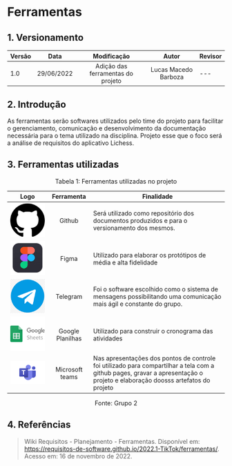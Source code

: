 # Ferramentas

## 1. Versionamento

| Versão | Data       |            Modificação            |        Autor         | Revisor |
| ------ | ---------- | :-------------------------------: | :------------------: | ------- |
| 1.0    | 29/06/2022 | Adição das ferramentas do projeto | Lucas Macedo Barboza | ---     |

## 2. Introdução

<p> As ferramentas serão softwares utilizados pelo time do projeto para facilitar o gerenciamento, comunicação e desenvolvimento da documentação necessária para o tema utilizado na disciplina. Projeto esse que o foco será a análise de requisitos do aplicativo Lichess. </p>

## 3. Ferramentas utilizadas

<div style="text-align: center">
<p>Tabela 1: Ferramentas utilizadas no projeto</p>
</div>

|                                                 Logo                                                  |    Ferramenta    | Finalidade                                                                                                                                                                   |
| :---------------------------------------------------------------------------------------------------: | :--------------: | ---------------------------------------------------------------------------------------------------------------------------------------------------------------------------- |
|  ![Github](../img/github-icon.png)  |      Github      | Será utilizado como repositório dos documentos produzidos e para o versionamento dos mesmos.                                                                                 |
|  ![Figma](../img/figma-icon.jpeg)  |      Figma       | Utilizado para elaborar os protótipos de média e alta fidelidade                                                                                                             |
| ![Telegram](../img/telegram-icon.png) |     Telegram     | Foi o software escolhido como o sistema de mensagens possibilitando uma comunicação mais ágil e constante do grupo.                                                          |
|  ![Google Planilhas](../img/sheet-icon.png)   | Google Planilhas | Utilizado para construir o cronograma das atividades                                                                                                                         |
|  ![Teams](../img/teams-icon.png)   | Microsoft teams  | Nas apresentações dos pontos de controle foi utilizado para compartilhar a tela com a github pages, gravar a apresentação o projeto e elaboração doosss artefatos do projeto |

<div style="text-align: center">
<p>Fonte: Grupo 2</p>
</div>

## 4. Referências

> Wiki Requisitos - Planejamento - Ferramentas. Disponível em: https://requisitos-de-software.github.io/2022.1-TikTok/ferramentas/. Acesso em: 16 de novembro de 2022.
